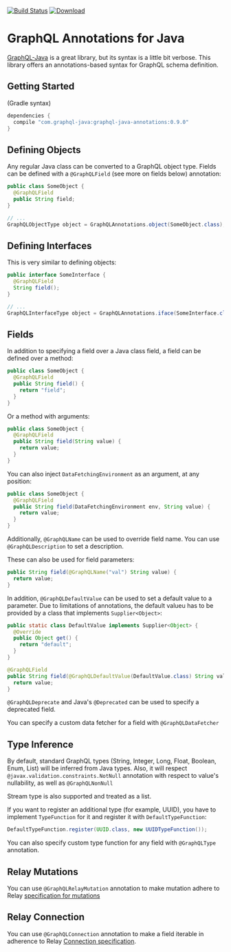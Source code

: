[![Build Status](https://travis-ci.org/graphql-java/graphql-java-annotations.svg?branch=master)](https://travis-ci.org/yrashk/graphql-java-annotations)
[ ![Download](https://api.bintray.com/packages/yrashk/maven/graphql-java-annotations/images/download.svg) ](https://bintray.com/yrashk/maven/graphql-java-annotations/_latestVersion)

# GraphQL Annotations for Java

[GraphQL-Java](https://github.com/andimarek/graphql-java) is a great library, but its syntax is a little bit verbose. This library offers an annotations-based
syntax for GraphQL schema definition.

## Getting Started


(Gradle syntax)

```groovy
dependencies {
  compile "com.graphql-java:graphql-java-annotations:0.9.0"
}
```


## Defining Objects

Any regular Java class can be converted to a GraphQL object type. Fields can
be defined with a `@GraphQLField` (see more on fields below) annotation:

```java
public class SomeObject {
  @GraphQLField
  public String field;
}

// ...
GraphQLObjectType object = GraphQLAnnotations.object(SomeObject.class);
```

## Defining Interfaces

This is very similar to defining objects:

```java
public interface SomeInterface {
  @GraphQLField
  String field();
}

// ...
GraphQLInterfaceType object = GraphQLAnnotations.iface(SomeInterface.class);
```

## Fields

In addition to specifying a field over a Java class field, a field can be defined over a method:

```java
public class SomeObject {
  @GraphQLField
  public String field() {
    return "field";
  }
}
```

Or a method with arguments:

```java
public class SomeObject {
  @GraphQLField
  public String field(String value) {
    return value;
  }
}
```

You can also inject `DataFetchingEnvironment` as an argument, at any position:

```java
public class SomeObject {
  @GraphQLField
  public String field(DataFetchingEnvironment env, String value) {
    return value;
  }
}
```

Additionally, `@GraphQLName` can be used to override field name. You can use `@GraphQLDescription` to set a description.

These can also be used for field parameters:

```java
public String field(@GraphQLName("val") String value) {
  return value;
}
```

In addition, `@GraphQLDefaultValue` can be used to set a default value to a parameter. Due to limitations of annotations, the default valueu has to be provided by a class that implements `Supplier<Object>`:

```java
public static class DefaultValue implements Supplier<Object> {
  @Override
  public Object get() {
    return "default";
  }
}

@GraphQLField
public String field(@GraphQLDefaultValue(DefaultValue.class) String value) {
  return value;
}
```

`@GraphQLDeprecate` and Java's `@Deprecated` can be used to specify a deprecated
field.

You can specify a custom data fetcher for a field with `@GraphQLDataFetcher`

## Type Inference

By default, standard GraphQL types (String, Integer, Long, Float, Boolean, Enum, List) will be inferred from Java types. Also, it will respect `@javax.validation.constraints.NotNull` annotation with respect to value's nullability, as well as `@GraphQLNonNull`

Stream type is also supported and treated as a list.

If you want to register an additional type (for example, UUID), you have to implement `TypeFunction` for it and register it with `DefaultTypeFunction`:

```java
DefaultTypeFunction.register(UUID.class, new UUIDTypeFunction());
```

You can also specify custom type function for any field with `@GraphQLType` annotation.

## Relay Mutations

You can use `@GraphQLRelayMutation` annotation to make mutation adhere to
Relay [specification for mutations](https://facebook.github.io/relay/graphql/mutations.htm)

## Relay Connection

You can use `@GraphQLConnection` annotation to make a field iterable in adherence to Relay [Connection specification](https://facebook.github.io/relay/graphql/connections.htm).
